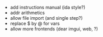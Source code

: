 * add instructions manual (ida style?)
* addr arithmetics
* allow file import (and single step?)
* replace $ by @ for vars
* allow more frontends (dear imgui, web, ?)

